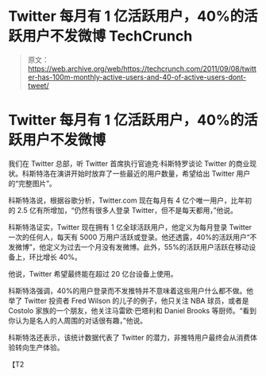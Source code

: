 # Twitter 每月有 1 亿活跃用户，40%的活跃用户不发微博 TechCrunch

> 原文：<https://web.archive.org/web/https://techcrunch.com/2011/09/08/twitter-has-100m-monthly-active-users-and-40-of-active-users-dont-tweet/>

# Twitter 每月有 1 亿活跃用户，40%的活跃用户不发微博

我们在 Twitter 总部，听 Twitter 首席执行官迪克·科斯特罗谈论 Twitter 的商业现状。科斯特洛在演讲开始时放弃了一些最近的用户数量，希望给出 Twitter 用户的“完整图片”。

科斯特洛说，根据谷歌分析，Twitter.com 现在每月有 4 亿个唯一用户，比年初的 2.5 亿有所增加，“仍然有很多人登录 Twitter，但不是每天都用，”他说。

科斯特洛证实，Twitter 现在拥有 1 亿全球活跃用户，他定义为每月登录 Twitter 一次的任何人，每天有 5000 万用户活跃或登录。他还透露，40%的活跃用户“不发微博”，他定义为过去一个月没有发微博。此外，55%的活跃用户活跃在移动设备上，环比增长 40%。

他说，Twitter 希望最终能在超过 20 亿台设备上使用。

科斯特洛强调，40%的用户登录而不发推特并不意味着这些用户什么都不做。他举了 Twitter 投资者 Fred Wilson 的儿子的例子，他只关注 NBA 球员，或者是 Costolo 家族的一个朋友，他关注马雷欧·巴塔利和 Daniel Brooks 等厨师。“看到你认为是名人的人周围的对话很有趣，”他说。

科斯特洛还表示，该统计数据代表了 Twitter 的潜力，非推特用户最终会从消费体验转向生产体验。

【T2